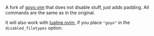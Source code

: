 A fork of [goyo.vim](https://github.com/junegunn/goyo.vim) that does not disable stuff, just adds padding.
All commands are the same as in the original.

It will also work with [lualine.nvim](https://github.com/nvim-lualine/lualine.nvim), if you place `"goyo"` in the `disabled_filetypes` option.
